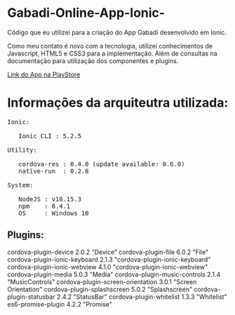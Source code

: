 # Gabadi-Online-App-Ionic-
Código que eu utilizei para a criação do App Gabadi desenvolvido em Ionic.

Como meu contato é novo com a tecnologia, utilizei conhecimentos de Javascript, HTML5 e CSS3 para a implementação. Além de consultas na documentação para utilização dos componentes e plugins.

<a href="https://play.google.com/store/apps/details?id=io.ionic.gabadi4">Link do App na PlayStore</a>

<h1>Informações da arquiteutra utilizada:</h1>

<pre>
Ionic:

   Ionic CLI : 5.2.5

Utility:

   cordova-res : 0.4.0 (update available: 0.6.0)
   native-run  : 0.2.8

System:

   NodeJS : v10.15.3
   npm    : 6.4.1
   OS     : Windows 10
</pre>


<h2>Plugins:</h2>

cordova-plugin-device 2.0.2 "Device"
cordova-plugin-file 6.0.2 "File"
cordova-plugin-ionic-keyboard 2.1.3 "cordova-plugin-ionic-keyboard"
cordova-plugin-ionic-webview 4.1.0 "cordova-plugin-ionic-webview"
cordova-plugin-media 5.0.3 "Media"
cordova-plugin-music-controls 2.1.4 "MusicControls"
cordova-plugin-screen-orientation 3.0.1 "Screen Orientation"
cordova-plugin-splashscreen 5.0.2 "Splashscreen"
cordova-plugin-statusbar 2.4.2 "StatusBar"
cordova-plugin-whitelist 1.3.3 "Whitelist"
es6-promise-plugin 4.2.2 "Promise"
